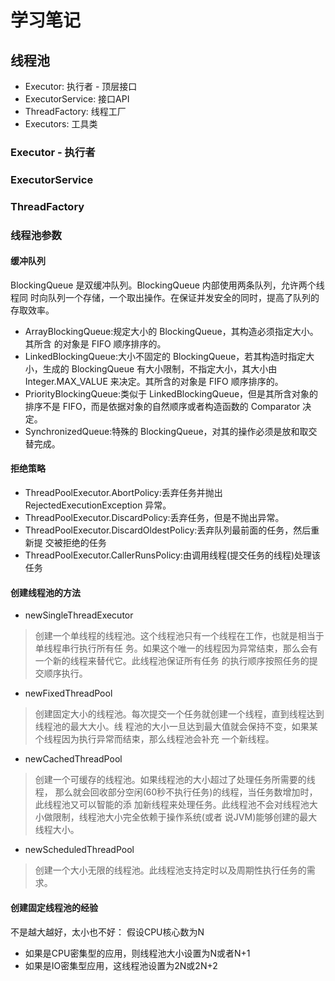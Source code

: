 # 学习笔记

## 线程池

- Executor: 执行者 - 顶层接口
- ExecutorService: 接口API
- ThreadFactory: 线程工厂
- Executors: 工具类

### Executor - 执行者

### ExecutorService

### ThreadFactory

### 线程池参数

#### 缓冲队列

BlockingQueue 是双缓冲队列。BlockingQueue 内部使用两条队列，允许两个线程同 时向队列一个存储，一个取出操作。在保证并发安全的同时，提高了队列的存取效率。

- ArrayBlockingQueue:规定大小的 BlockingQueue，其构造必须指定大小。其所含 的对象是 FIFO 顺序排序的。
- LinkedBlockingQueue:大小不固定的 BlockingQueue，若其构造时指定大小，生成的 BlockingQueue 有大小限制，不指定大小，其大小由 Integer.MAX_VALUE 来决定。其所含的对象是 FIFO 顺序排序的。
- PriorityBlockingQueue:类似于 LinkedBlockingQueue，但是其所含对象的排序不是 FIFO，而是依据对象的自然顺序或者构造函数的 Comparator 决定。
- SynchronizedQueue:特殊的 BlockingQueue，对其的操作必须是放和取交替完成。

#### 拒绝策略

- ThreadPoolExecutor.AbortPolicy:丢弃任务并抛出 RejectedExecutionException 异常。
- ThreadPoolExecutor.DiscardPolicy:丢弃任务，但是不抛出异常。
- ThreadPoolExecutor.DiscardOldestPolicy:丢弃队列最前面的任务，然后重新提 交被拒绝的任务
- ThreadPoolExecutor.CallerRunsPolicy:由调用线程(提交任务的线程)处理该任务

#### 创建线程池的方法

- newSingleThreadExecutor

> 创建一个单线程的线程池。这个线程池只有一个线程在工作，也就是相当于单线程串行执行所有任 务。如果这个唯一的线程因为异常结束，那么会有一个新的线程来替代它。此线程池保证所有任务 的执行顺序按照任务的提交顺序执行。

- newFixedThreadPool

> 创建固定大小的线程池。每次提交一个任务就创建一个线程，直到线程达到线程池的最大大小。线 程池的大小一旦达到最大值就会保持不变，如果某个线程因为执行异常而结束，那么线程池会补充 一个新线程。

- newCachedThreadPool

> 创建一个可缓存的线程池。如果线程池的大小超过了处理任务所需要的线程，
那么就会回收部分空闲(60秒不执行任务)的线程，当任务数增加时，此线程池又可以智能的添 加新线程来处理任务。此线程池不会对线程池大小做限制，线程池大小完全依赖于操作系统(或者 说JVM)能够创建的最大线程大小。

- newScheduledThreadPool

> 创建一个大小无限的线程池。此线程池支持定时以及周期性执行任务的需求。

#### 创建固定线程池的经验

不是越大越好，太小也不好：
假设CPU核心数为N

- 如果是CPU密集型的应用，则线程池大小设置为N或者N+1
- 如果是IO密集型应用，这线程池设置为2N或2N+2